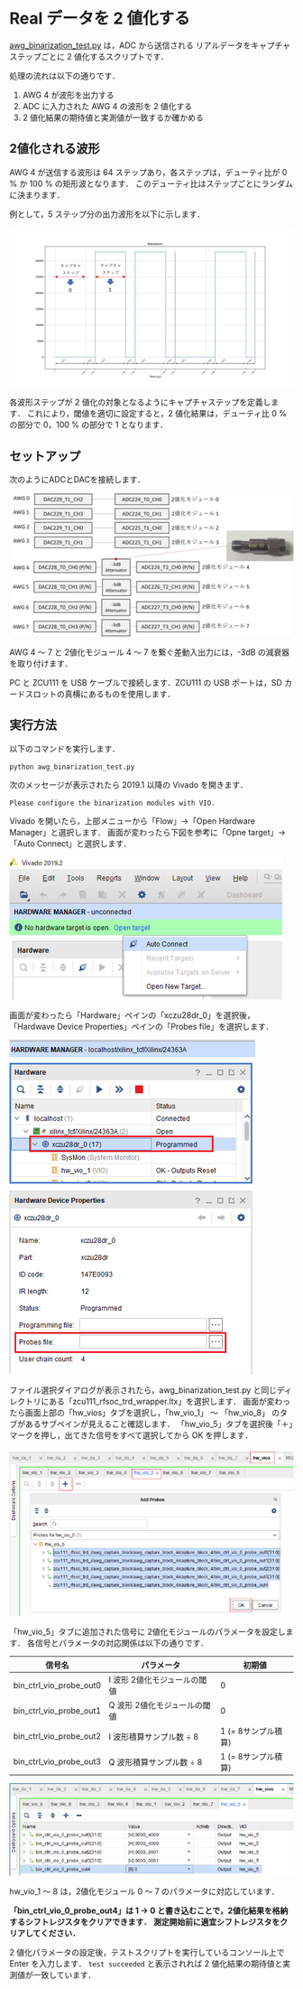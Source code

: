 # Real データを 2 値化する

[awg_binarization_test.py](./awg_binarization_test.py) は，ADC から送信される リアルデータをキャプチャステップごとに 2 値化するスクリプトです．

処理の流れは以下の通りです．
1. AWG 4 が波形を出力する
2. ADC に入力された AWG 4 の波形を 2 値化する
3. 2 値化結果の期待値と実測値が一致するか確かめる

## 2値化される波形

AWG 4 が送信する波形は 64 ステップあり，各ステップは，デューティ比が 0 % か 100 % の矩形波となります．
このデューティ比はステップごとにランダムに決まります．

例として，5 ステップ分の出力波形を以下に示します．

![awg_wave](./images/awg_wave.png)

各波形ステップが 2 値化の対象となるようにキャプチャステップを定義します．
これにより，閾値を適切に設定すると，2 値化結果は，デューティ比 0 % の部分で 0，100 % の部分で 1 となります．


## セットアップ

次のようにADCとDACを接続します．

![セットアップ](./images/binarization_setup.jpg)

AWG 4 ～ 7 と 2値化モジュール 4 ～ 7 を繋ぐ差動入出力には，-3dB の減衰器を取り付けます．

PC と ZCU111 を USB ケーブルで接続します．ZCU111 の USB ポートは，SD カードスロットの真横にあるものを使用します．

## 実行方法

以下のコマンドを実行します．

```
python awg_binarization_test.py
```

次のメッセージが表示されたら 2019.1 以降の Vivado を開きます．
```
Please configure the binarization modules with VIO.
```

Vivado を開いたら，上部メニューから「Flow」→「Open Hardware Manager」と選択します．
画面が変わったら下図を参考に「Opne target」→「Auto Connect」と選択します．

![Vivado説明00](images/Vivado-00.png)

画面が変わったら「Hardware」ペインの「xczu28dr_0」を選択後，「Hardwave Device Properties」ペインの「Probes file」を選択します．

![Vivado説明01](images/Vivado-01.png)

ファイル選択ダイアログが表示されたら，awg_binarization_test.py と同じディレクトリにある「zcu111_rfsoc_trd_wrapper.ltx」を選択します．
画面が変わったら画面上部の「hw_vios」タブを選択し，「hw_vio_1」 ～ 「hw_vio_8」 のタブがあるサブペインが見えること確認します．
「hw_vio_5」タブを選択後「＋」マークを押し，出てきた信号をすべて選択してから OK を押します．

![Vivado説明02](images/Vivado-02.png)

「hw_vio_5」タブに追加された信号に 2値化モジュールのパラメータを設定します．
各信号とパラメータの対応関係は以下の通りです．

|  信号名  |  パラメータ  | 初期値
| ---- | ---- | ----
|  bin_ctrl_vio_probe_out0  |  I 波形 2値化モジュールの閾値  | 0
|  bin_ctrl_vio_probe_out1  |  Q 波形 2値化モジュールの閾値  | 0
|  bin_ctrl_vio_probe_out2  |  I 波形積算サンプル数 ÷ 8     | 1 (= 8サンプル積算)
|  bin_ctrl_vio_probe_out3  |  Q 波形積算サンプル数 ÷ 8     | 1 (= 8サンプル積算)

![Vivado説明03](images/Vivado-03.png)

hw_vio_1 ～ 8 は，2値化モジュール 0 ～ 7 のパラメータに対応しています．

**「bin_ctrl_vio_0_probe_out4」は 1 → 0 と書き込むことで，2値化結果を格納するシフトレジスタをクリアできます．**
**測定開始前に適宜シフトレジスタをクリアしてください．**

2 値化パラメータの設定後，テストスクリプトを実行しているコンソール上で Enter を入力します．
`test succeeded` と表示されれば 2 値化結果の期待値と実測値が一致しています．
